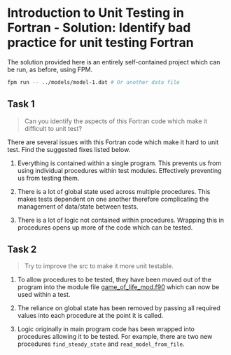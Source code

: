 # Introduction to Unit Testing in Fortran - Solution: Identify bad practice for unit testing Fortran

The solution provided here is an entirely self-contained project which can be run, as before, using FPM.

```bash
fpm run -- ../models/model-1.dat # Or another data file
```

## Task 1

> Can you identify the aspects of this Fortran code which make it difficult to unit test?

There are several issues with this Fortran code which make it hard to unit test. Find the suggested fixes listed below.

1. Everything is contained within a single program. This prevents us from using individual procedures within test modules.
   Effectively preventing us from testing them.

2. There is a lot of global state used across multiple procedures. This makes tests dependent on one another therefore
   complicating the management of data/state between tests.

3. There is a lot of logic not contained within procedures. Wrapping this in procedures opens up more of the code which can be
   tested.

## Task 2

> Try to improve the src to make it more unit testable.

1. To allow procedures to be tested, they have been moved out of the program into the module file
   [game_of_life_mod.f90](./src/game_of_life_mod.f90) which can now be used within a test.

2. The reliance on global state has been removed by passing all required values into each procedure at the point it is called.

3. Logic originally in main program code has been wrapped into procedures allowing it to be tested. For example, there are two
   new procedures `find_steady_state` and `read_model_from_file`.
